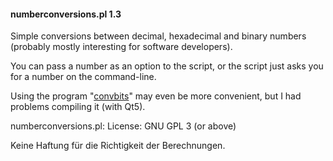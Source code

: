 #### numberconversions.pl 1.3

Simple conversions between decimal, hexadecimal and binary numbers (probably mostly interesting for software developers).

You can pass a number as an option to the script, or the script just asks you for a number on the command-line.

Using the program "[convbits](https://sourceforge.net/projects/convbits/)" may even be more convenient, but I had problems compiling it (with Qt5).

numberconversions.pl: License: GNU GPL 3 (or above)

Keine Haftung für die Richtigkeit der Berechnungen.
